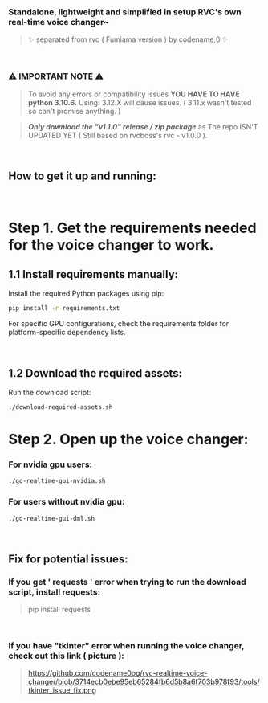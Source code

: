 ### Standalone, lightweight and simplified in setup RVC's own real-time voice changer~
> ✨ separated from rvc ( Fumiama version ) by codename;0 ✨

⠀<br />
### ⚠️ IMPORTANT NOTE ⚠️
> To avoid any errors or compatibility issues **YOU HAVE TO HAVE python 3.10.6.** Using: 3.12.X will cause issues. ( 3.11.x wasn't tested so can't promise anything. )

> ***Only download the "v1.1.0" release / zip package*** as The repo ISN'T UPDATED YET ( Still based on rvcboss's rvc - v1.0.0 ).

⠀<br />
## How to get it up and running:

⠀<br />
# Step 1. Get the requirements needed for the voice changer to work.

## 1.1 Install requirements manually:

Install the required Python packages using pip:

```bash
pip install -r requirements.txt
```

For specific GPU configurations, check the requirements folder for platform-specific dependency lists.

⠀<br />
## 1.2 Download the required assets:
Run the download script:
```bash
./download-required-assets.sh
```

# Step 2. Open up the voice changer:

### For nvidia gpu users:
```bash
./go-realtime-gui-nvidia.sh
```

### For users without nvidia gpu:
```bash
./go-realtime-gui-dml.sh
```

⠀<br />
## Fix for potential issues:

### If you get ' requests ' error when trying to run the download script, install requests:
> pip install requests

⠀<br />
### If you have "tkinter" error when running the voice changer, check out this link ( picture ):
> https://github.com/codename0og/rvc-realtime-voice-changer/blob/3714ecb0ebe95eb65284fb6d5b8a6f703b978f93/tools/tkinter_issue_fix.png
